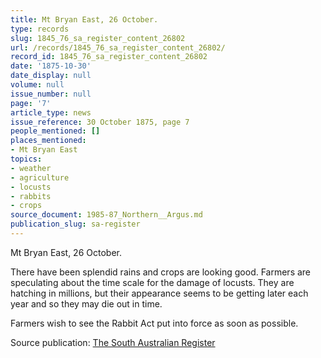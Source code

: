 ```yaml
---
title: Mt Bryan East, 26 October.
type: records
slug: 1845_76_sa_register_content_26802
url: /records/1845_76_sa_register_content_26802/
record_id: 1845_76_sa_register_content_26802
date: '1875-10-30'
date_display: null
volume: null
issue_number: null
page: '7'
article_type: news
issue_reference: 30 October 1875, page 7
people_mentioned: []
places_mentioned:
- Mt Bryan East
topics:
- weather
- agriculture
- locusts
- rabbits
- crops
source_document: 1985-87_Northern__Argus.md
publication_slug: sa-register
---
```


Mt Bryan East, 26 October.

There have been splendid rains and crops are looking good.  Farmers are speculating about the time scale for the damage of locusts.  They are hatching in millions, but their appearance seems to be getting later each year and so they may die out in time.

Farmers wish to see the Rabbit Act put into force as soon as possible.

Source publication: [The South Australian Register](/publications/sa-register/)
